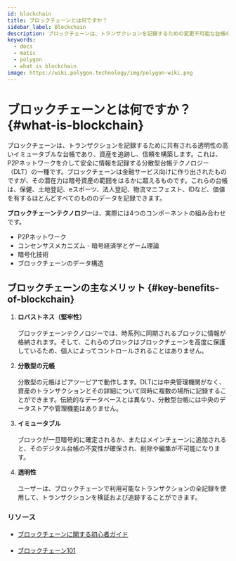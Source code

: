 ```yaml
---
id: blockchain
title: ブロックチェーンとは何ですか？
sidebar_label: Blockchain
description: ブロックチェーンは、トランザクションを記録するための変更不可能な台帳の1つです。
keywords:
  - docs
  - matic
  - polygon
  - what is blockchain
image: https://wiki.polygon.technology/img/polygon-wiki.png
---
```


# ブロックチェーンとは何ですか？ {#what-is-blockchain}

ブロックチェーンは、トランザクションを記録するために共有される透明性の高いイミュータブルな台帳であり、資産を追跡し、信頼を構築します。これは、P2Pネットワークを介して安全に情報を記録する分散型台帳テクノロジー（DLT）の一種です。ブロックチェーンは金融サービス向けに作り出されたものですが、その潜在力は暗号資産の範囲をはるかに超えるものです。これらの台帳は、保健、土地登記、eスポーツ、法人登記、物流マニフェスト、IDなど、価値を有するほとんどすべてのもののデータを記録できます。

**ブロックチェーンテクノロジー**は、実際には4つのコンポーネントの組み合わせです。

- P2Pネットワーク
- コンセンサスメカニズム - 暗号経済学とゲーム理論
- 暗号化技術
- ブロックチェーンのデータ構造

## ブロックチェーンの主なメリット {#key-benefits-of-blockchain}

1. **ロバストネス（堅牢性）**<br></br>
ブロックチェーンテクノロジーでは、時系列に同期されるブロックに情報が格納されます。そして、これらのブロックはブロックチェーンを高度に保護しているため、個人によってコントロールされることはありません。

2. **分散型の元帳**<br></br>分散型の元帳はピアツーピアで動作します。DLTには中央管理機関がなく、資産のトランザクションとその詳細について同時に複数の場所に記録することができます。伝統的なデータベースとは異なり、分散型台帳には中央のデータストアや管理機能はありません。

3. **イミュータブル**<br></br>
ブロックが一旦暗号的に確定されるか、またはメインチェーンに追加されると、そのデジタル台帳の不変性が確保され、削除や編集が不可能になります。

4. **透明性**<br></br>
ユーザーは、ブロックチェーンで利用可能なトランザクションの全記録を使用して、トランザクションを検証および追跡することができます。

### **リソース**

- [ブロックチェーンに関する初心者ガイド](https://medium.com/ethindia/newbie-guide-to-blockchain-programming-a64f5186a57f)<br></br>
- [ブロックチェーン101](https://www.coindesk.com/learn/blockchain-101/what-is-blockchain-technology)

